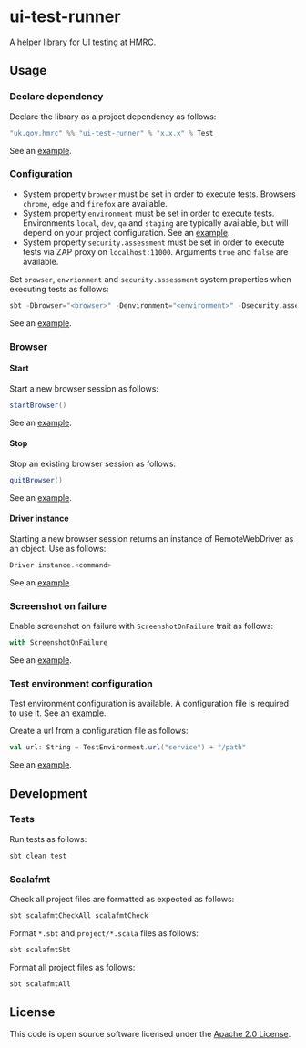 # ui-test-runner

A helper library for UI testing at HMRC.

## Usage

### Declare dependency

Declare the library as a project dependency as follows:

```scala
"uk.gov.hmrc" %% "ui-test-runner" % "x.x.x" % Test
```

See an [example](https://github.com/hmrc/platform-test-example-ui-journey-tests/blob/main/project/Dependencies.scala).

### Configuration

- System property `browser` must be set in order to execute tests. Browsers `chrome`, `edge` and `firefox` are available.
- System property `environment` must be set in order to execute tests. Environments `local`, `dev`, `qa` and `staging` are typically available, but will depend on your project configuration. See an [example](https://github.com/hmrc/platform-test-example-ui-journey-tests/blob/main/src/test/resources/application.conf).
- System property `security.assessment` must be set in order to execute tests via ZAP proxy on `localhost:11000`. Arguments `true` and `false` are available.

Set `browser`, `envrionment` and `security.assessment` system properties when executing tests as follows:

```sbt
sbt -Dbrowser="<browser>" -Denvironment="<environment>" -Dsecurity.assessment="<security.asessment>" "testOnly uk.gov.hmrc.ui.specs.*"
```

See an [example](https://github.com/hmrc/platform-test-example-ui-journey-tests/blob/main/run-tests.sh).

### Browser

#### Start

Start a new browser session as follows:

```scala
startBrowser()
```

See an [example](https://github.com/hmrc/platform-test-example-ui-journey-tests/blob/main/src/test/scala/uk/gov/hmrc/ui/specs/BaseSpec.scala).

#### Stop

Stop an existing browser session as follows:

```scala
quitBrowser()
```

See an [example](https://github.com/hmrc/platform-test-example-ui-journey-tests/blob/main/src/test/scala/uk/gov/hmrc/ui/specs/BaseSpec.scala).

#### Driver instance

Starting a new browser session returns an instance of RemoteWebDriver as an object. Use as follows:

```scala
Driver.instance.<command>
```

See an [example](https://github.com/hmrc/platform-test-example-ui-journey-tests/blob/main/src/test/scala/uk/gov/hmrc/ui/pages/BasePage.scala).

### Screenshot on failure

Enable screenshot on failure with `ScreenshotOnFailure` trait as follows:

```scala
with ScreenshotOnFailure
```

See an [example](https://github.com/hmrc/platform-test-example-ui-journey-tests/blob/main/src/test/scala/uk/gov/hmrc/ui/specs/BaseSpec.scala).


### Test environment configuration

Test environment configuration is available. A configuration file is required to use it. See an [example](https://github.com/hmrc/platform-test-example-ui-journey-tests/blob/main/src/test/resources/application.conf).

Create a url from a configuration file as follows:

```scala
val url: String = TestEnvironment.url("service") + "/path"
```

See an [example](https://github.com/hmrc/platform-test-example-ui-journey-tests/blob/main/src/test/scala/uk/gov/hmrc/ui/pages/VATReturnPeriod.scala).

## Development

### Tests

Run tests as follows:

```bash
sbt clean test
```

### Scalafmt

Check all project files are formatted as expected as follows:

```bash
sbt scalafmtCheckAll scalafmtCheck
```

Format `*.sbt` and `project/*.scala` files as follows:

```bash
sbt scalafmtSbt
```

Format all project files as follows:

```bash
sbt scalafmtAll
```

## License

This code is open source software licensed under the [Apache 2.0 License]("http://www.apache.org/licenses/LICENSE-2.0.html").
    